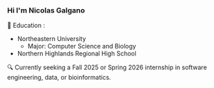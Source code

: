 ### Hi I'm Nicolas Galgano

📖 Education :
- Northeastern University
  - Major: Computer Science and Biology
- Northern Highlands Regional High School

🔍 Currently seeking a Fall 2025 or Spring 2026 internship in software engineering, data, or bioinformatics.
<!--
**NickPGa/NickPGa** is a ✨ _special_ ✨ repository because its `README.md` (this file) appears on your GitHub profile.

Here are some ideas to get you started:

- 🔭 I’m currently working on ...
- 🌱 I’m currently learning Computer Science
- 👯 I’m looking to collaborate on ...
- 🤔 I’m looking for help with ...
- 💬 Ask me about ...
- 📫 How to reach me: ...
- 😄 Pronouns: He/Him
- ⚡ Fun fact: ...
-->
